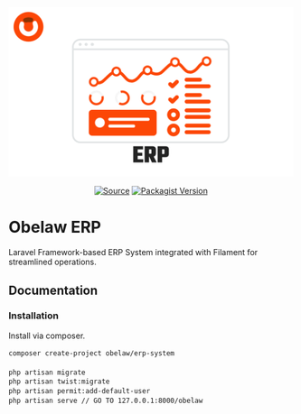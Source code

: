 <p align="center"><a href="#" target="_blank"><img src="./cover.svg"/></a></p>

<p align="center">
  <a href="https://packagist.org/packages/obelaw/erp-system" target="_blank"><img src="https://img.shields.io/static/v1?label=Packagist&message=obelaw/erp-system&color=blue&logo=packagist&logoColor=white" alt="Source"></a>
  <a href="https://packagist.org/packages/obelaw/erp-system" target="_blank"><img src="https://poser.pugx.org/obelaw/erp-system/v" alt="Packagist Version"></a>
</p>

# Obelaw ERP

Laravel Framework-based ERP System integrated with Filament for streamlined operations.

## Documentation

### Installation

Install via composer.

```bash
composer create-project obelaw/erp-system

php artisan migrate
php artisan twist:migrate
php artisan permit:add-default-user
php artisan serve // GO TO 127.0.0.1:8000/obelaw
```
